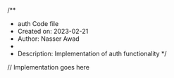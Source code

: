/**
 * auth Code file
 * Created on: 2023-02-21
 * Author: Nasser Awad
 *
 * Description: Implementation of auth functionality
 */
 
// Implementation goes here

